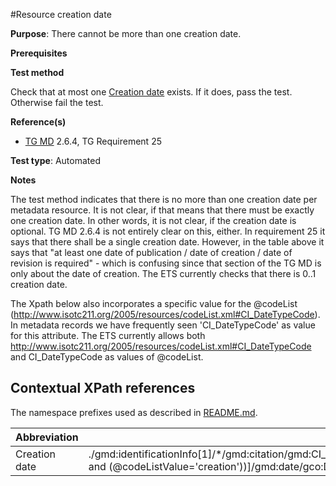 #Resource creation date

**Purpose**: There cannot be more than one creation date.

**Prerequisites**

**Test method**

Check that at most one [Creation date](#creationDate) exists. If it does, pass the test. Otherwise fail the test.

**Reference(s)**

* [TG MD](./README.md#ref_TG_MD) 2.6.4, TG Requirement 25

**Test type**: Automated

**Notes**

The test method indicates that there is no more than one creation date per metadata resource. It is not clear, if that means that there must be exactly one creation date. In other words, it is not clear, if the creation date is optional. TG MD 2.6.4 is not entirely clear on this, either. In requirement 25 it says that there shall be a single creation date. However, in the table above it says that "at least one date of publication / date of creation / date of revision is required" - which is confusing since that section of the TG MD is only about the date of creation. The ETS currently checks that there is 0..1 creation date.

The Xpath below also incorporates a specific value for the @codeList (http://www.isotc211.org/2005/resources/codeList.xml#CI_DateTypeCode). In metadata records we have frequently seen 'CI_DateTypeCode' as value for this attribute.
The ETS currently allows both http://www.isotc211.org/2005/resources/codeList.xml#CI_DateTypeCode and CI_DateTypeCode as values of @codeList.

## Contextual XPath references

The namespace prefixes used as described in [README.md](./README.md#namespaces).

Abbreviation                                   |  XPath expression (relative to gmd:MD_Metadata)
-----------------------------------------------| -------------------------------------------------------------------------
Creation date <a name="creationDate"></a>   | ./gmd:identificationInfo[1]/\*/gmd:citation/gmd:CI_Citation/gmd:date/gmd:CI_Date[gmd:dateType/gmd:CI_DateTypeCode/(@codeList='http://www.isotc211.org/2005/resources/codeList.xml#CI_DateTypeCode' and (@codeListValue='creation'))]/gmd:date/gco:Date
